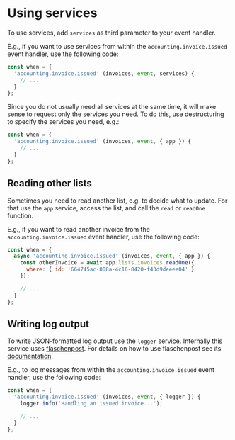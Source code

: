 # Using services

To use services, add `services` as third parameter to your event handler.

E.g., if you want to use services from within the `accounting.invoice.issued` event handler, use the following code:

```javascript
const when = {
  'accounting.invoice.issued' (invoices, event, services) {
    // ...
  }
};
```

Since you do not usually need all services at the same time, it will make sense to request only the services you need. To do this, use destructuring to specify the services you need, e.g.:

```javascript
const when = {
  'accounting.invoice.issued' (invoices, event, { app }) {
    // ...
  }
};
```

## Reading other lists

Sometimes you need to read another list, e.g. to decide what to update. For that use the `app` service, access the list, and call the `read` or `readOne` function.

E.g., if you want to read another invoice from the `accounting.invoice.issued` event handler, use the following code:

```javascript
const when = {
  async 'accounting.invoice.issued' (invoices, event, { app }) {
    const otherInvoice = await app.lists.invoices.readOne({
      where: { id: '664745ac-808a-4c16-8420-f43d9deeee04' }
    });

    // ...
  }
};
```

## Writing log output

To write JSON-formatted log output use the `logger` service. Internally this service uses [flaschenpost](https://github.com/thenativeweb/flaschenpost). For details on how to use flaschenpost see its [documentation](https://github.com/thenativeweb/flaschenpost).

E.g., to log messages from within the `accounting.invoice.issued` event handler, use the following code:

```javascript
const when = {
  'accounting.invoice.issued' (invoices, event, { logger }) {
    logger.info('Handling an issued invoice...');

    // ...
  }
};
```

